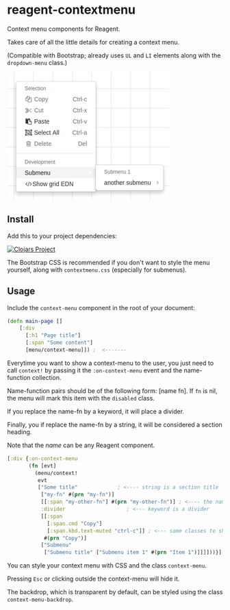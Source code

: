 # reagent-contextmenu

Context menu components for Reagent.

Takes care of all the little details for creating a context menu.

(Compatible with Bootstrap; already uses `UL` and `LI` elements along with the `dropdown-menu` class.)

<img src="https://raw.githubusercontent.com/Frozenlock/reagent-contextmenu/master/contextmenu-example.png"
 alt="Context menu demo" title="Context menu demo"/>

## Install
Add this to your project dependencies:

[![Clojars Project](http://clojars.org/org.clojars.frozenlock/reagent-contextmenu/latest-version.svg)](http://clojars.org/org.clojars.frozenlock/reagent-contextmenu)

The Bootstrap CSS is recommended if you don't want to style the menu
yourself, along with `contextmenu.css` (especially for submenus).

## Usage

Include the `context-menu` component in the root of your document:

```clj
(defn main-page []
	[:div
	  [:h1 "Page title"]
	  [:span "Some content"]
	  [menu/context-menu]]) ;  <-------
```

Everytime you want to show a context-menu to the user, you just need to call `context!` by passing it the `:on-context-menu` event and the name-function collection.

Name-function pairs should be of the following form: [name fn].
If `fn` is nil, the menu will mark this item with the `disabled` class.

If you replace the name-fn by a keyword, it will place a divider.

Finally, you if replace the name-fn by a string, it will be considered a
section heading.

Note that the *name* can be any Reagent component.


```clj
[:div {:on-context-menu
       (fn [evt]
         (menu/context! 
          evt
          ["Some title"             ; <---- string is a section title
           ["my-fn" #(prn "my-fn")]
           [[:span "my-other-fn"] #(prn "my-other-fn")] ; <---- the name is a span
           :divider                    ; <--- keyword is a divider
           [[:span 
             [:span.cmd "Copy"] 
             [:span.kbd.text-muted "ctrl-c"]] ; <--- some classes to show a keyboard shortcut
            #(prn "Copy")]
           ["Submenu" 
            ["Submenu title" ["Submenu item 1" #(prn "Item 1")]]]]))}] ; <-- submenus are simply nested menus.
```

You can style your context menu with CSS and the class `context-menu`.

Pressing `Esc` or clicking outside the context-menu will hide it.

The backdrop, which is transparent by default, can be styled using the class `context-menu-backdrop`.
